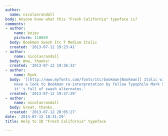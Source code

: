 ```yaml
---
author:
  name: nicolasrandall
body: Anyone know what this "Fresh California" typeface is?
comments:
- author:
    name: bojev
    picture: 110659
  body: Bookman Swash Itc T Medium Italic
  created: '2013-07-12 19:23:41'
- author:
    name: nicolasrandall
  body: Wow, thanks!
  created: '2013-07-12 19:36:33'
- author:
    name: Ryuk
  body: '[[http://www.myfonts.com/fonts/itc/bookman|Bookman]] Italic with swash alternates.
    Have a look to Bookman re-interpretation by fellow Typophile Mark Simonson [[http://www.myfonts.com/fonts/marksimonson/bookmania|Bookmania]],
    it''s full of swash alternates.'
  created: '2013-07-12 19:37:29'
- author:
    name: nicolasrandall
  body: Great, thanks.
  created: '2013-07-12 20:05:27'
date: '2013-07-12 18:31:29'
title: Help to ID "Fresh California" typeface

---
```

